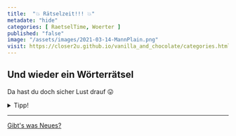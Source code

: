 ```yaml
--- 
title:  "💥 Rätselzeit!!! 💥"
metadate: "hide"
categories: [ RaetselTime, Woerter ]
published: "false"
image: "/assets/images/2021-03-14-MannPlain.png"
visit: https://closer2u.github.io/vanilla_and_chocolate/categories.html#raetseltime
---
```


## Und wieder ein Wörterrätsel 
Da hast du doch sicher Lust drauf 😛

<details><summary> Tipp! </summary>
 <p align="center"> Na, das Bild ist ja schon ziemlich viel Hilfe... Brauchst du noch mehr? </p>
</details>


***

[Gibt's was Neues?](https://github.com/Closer2U)